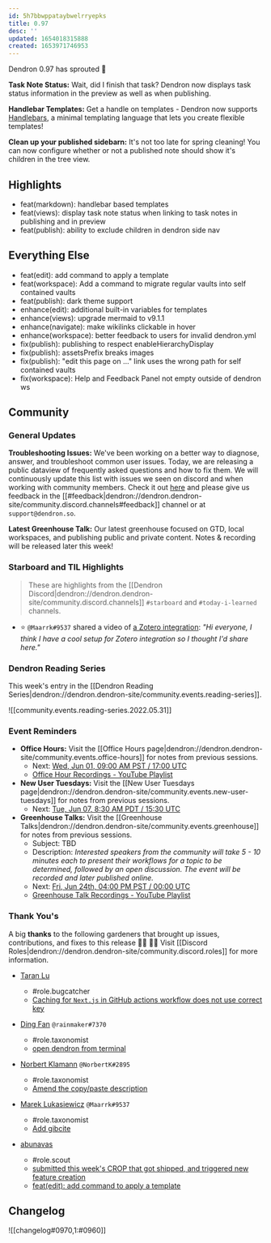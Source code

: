 ```yaml
---
id: 5h7bbwppataybwelrryepks
title: 0.97
desc: ''
updated: 1654018315888
created: 1653971746953
---
```


Dendron 0.97 has sprouted 🌱

**Task Note Status:** Wait, did I finish that task? Dendron now displays task status information in the preview as well as when publishing.

**Handlebar Templates:** Get a handle on templates - Dendron now supports [Handlebars](https://handlebarsjs.com/guide/), a minimal templating language that lets you create flexible templates!

**Clean up your published sidebarn:** It's not too late for spring cleaning! You can now configure whether or not a published note should show it's children in the tree view.

## Highlights
- feat(markdown): handlebar based templates
- feat(views): display task note status when linking to task notes in publishing and in preview
- feat(publish): ability to exclude children in dendron side nav

## Everything Else
- feat(edit): add command to apply a template
- feat(workspace): Add a command to migrate regular vaults into self contained vaults
- feat(publish): dark theme support
- enhance(edit): additional built-in variables for templates
- enhance(views): upgrade mermaid to v9.1.1
- enhance(navigate): make wikilinks clickable in hover
- enhance(workspace): better feedback to users for invalid dendron.yml
- fix(publish): publishing to respect enableHierarchyDisplay
- fix(publish): assetsPrefix breaks images
- fix(publish): "edit this page on ..." link uses the wrong path for self contained vaults
- fix(workspace): Help and Feedback Panel not empty outside of dendron ws

## Community

### General Updates
**Troubleshooting Issues:** We've been working on a better way to diagnose, answer, and troubleshoot common user issues. Today, we are releasing a public dataview of frequently asked questions and how to fix them. We will continuously update this list with issues we seen on discord and when working with community members. Check it out [here](https://airtable.com/embed/shrJDpaQfCwVbfU0l/tblNpzKRMsmKz7hpc?backgroundColor=green&viewControls=on) and please give us feedback in the [[#feedback|dendron://dendron.dendron-site/community.discord.channels#feedback]] channel or at `support@dendron.so`. 

**Latest Greenhouse Talk:** Our latest greenhouse focused on GTD, local workspaces, and publishing public and private content. Notes & recording will be released later this week!

### Starboard and TIL Highlights
> These are highlights from the [[Dendron Discord|dendron://dendron.dendron-site/community.discord.channels]] `#starboard` and `#today-i-learned` channels.

- ⭐ `@Maarrk#9537` shared a video of [a Zotero integration](https://discord.com/channels/717965437182410783/766135383335370783/977542864496103426): _"Hi everyone, I think I have a cool setup for Zotero integration so I thought I'd share here."_

### Dendron Reading Series

This week's entry in the [[Dendron Reading Series|dendron://dendron.dendron-site/community.events.reading-series]].

![[community.events.reading-series.2022.05.31]]

### Event Reminders

- **Office Hours:** Visit the [[Office Hours page|dendron://dendron.dendron-site/community.events.office-hours]] for notes from previous sessions.
    - Next: [Wed, Jun 01, 09:00 AM PST / 17:00 UTC](https://link.dendron.so/luma)
    - [Office Hour Recordings - YouTube Playlist](https://link.dendron.so/6yPa)
- **New User Tuesdays:** Visit the [[New User Tuesdays page|dendron://dendron.dendron-site/community.events.new-user-tuesdays]] for notes from previous sessions.
    - Next: [Tue, Jun 07, 8:30 AM PDT / 15:30 UTC](https://link.dendron.so/luma)
- **Greenhouse Talks:** Visit the [[Greenhouse Talks|dendron://dendron.dendron-site/community.events.greenhouse]] for notes from previous sessions.
    - Subject: TBD
    - Description: _Interested speakers from the community will take 5 - 10 minutes each to present their workflows for a topic to be determined, followed by an open discussion. The event will be recorded and later published online._
    - Next: [Fri, Jun 24th, 04:00 PM PST / 00:00 UTC](https://link.dendron.so/luma)
    - [Greenhouse Talk Recordings - YouTube Playlist](https://link.dendron.so/greenhouse)


### Thank You's

A big **thanks** to the following gardeners that brought up issues, contributions, and fixes to this release :man_farmer: :woman_farmer: 
Visit [[Discord Roles|dendron://dendron.dendron-site/community.discord.roles]] for more information.

- [Taran Lu](https://github.com/taranlu-houzz)
    - #role.bugcatcher
    - [Caching for `Next.js` in GitHub actions workflow does not use correct key](https://github.com/dendronhq/dendron/issues/2967)

- [Ding Fan](https://github.com/Ding-Fan) `@rainmaker#7370`
    - #role.taxonomist
    - [open dendron from terminal](https://github.com/dendronhq/dendron-site/pull/503)

- [Norbert Klamann](https://github.com/nklamann) `@NorbertK#2895`
    - #role.taxonomist
    - [Amend the copy/paste description](https://github.com/dendronhq/dendron-site/pull/515)

- [Marek Lukasiewicz](https://github.com/Maarrk) `@Maarrk#9537`
    - #role.taxonomist
    - [Add gibcite](https://github.com/dendronhq/awesome-dendron/pull/3)
    
- [abunavas](https://github.com/abunavas)
    - #role.scout
    - [submitted this week's CROP that got shipped, and triggered new feature creation](https://github.com/dendronhq/dendron/issues/2311)
    - [feat(edit): add command to apply a template](https://github.com/dendronhq/dendron/pull/2982)

## Changelog
![[changelog#0970,1:#0960]]

